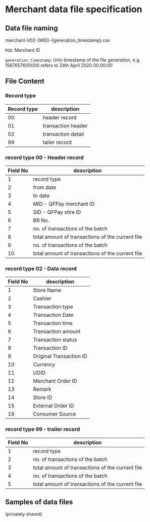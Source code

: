# Merchant data file specification

## Data file naming
merchant-V02-{MID}-{generation_timestamp}.csv

`MID`: Merchant ID

`generation_timestamp`: Unix timestamp of the file generation, e.g. 1587657600000 refers to 24th April 2020 00:00:00

## File Content

### Record type

| Record type | description        |
|-------------|--------------------|
| 00          | header record      |
| 01          | transaction header |
| 02          | transaction detail |
| 99          | tailer record      |

### record type 00 - Header record

| Field No | description                                         |
|----------|-----------------------------------------------------|
| 1        | record type                                         |
| 2        | from date                                           |
| 3        | to date                                             |
| 4        | MID - QFPay merchant ID                             |
| 5        | SID - QFPay stire ID                                |
| 6        | BR No.                                              |
| 7        | no. of transactions of the batch                    |
| 8        | total amount of transactions of the current file    |
| 9        | no. of transactions of the batch                    |
| 10        | total amount of transactions of the current file    |

### record type 02 - Data record

| Field No | description             |
|----------|-------------------------|
| 1        | Store Name              |
| 2        | Cashier                 |
| 3        | Transaction type        |
| 4        | Transaction Date        |
| 5        | Transaction time        |
| 6        | Transaction amount      |
| 7        | Transaction status      |
| 8        | Transaction ID          |
| 9        | Original Transaction ID |
| 10       | Currency                |
| 11       | UDID                    |
| 12       | Merchant Order ID       |
| 13       | Remark                  |
| 14       | Store ID                |
| 15       | External Order ID       |
| 16       | Consumer Source         |


### record type 99 - trailer record

| Field No | description                                         |
|----------|-----------------------------------------------------|
| 1        | record type                                         |
| 2        | no. of transactions of the batch                    |
| 3        | total amount of transactions of the current file    |
| 4        | no. of transactions of the batch                    |
| 5        | total amount of transactions of the current file    |


## Samples of data files
(privately shared)